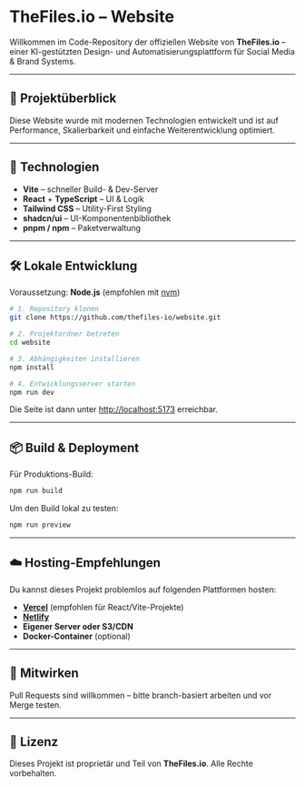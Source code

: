 # TheFiles.io – Website

Willkommen im Code-Repository der offiziellen Website von **TheFiles.io** – einer KI-gestützten Design- und Automatisierungsplattform für Social Media & Brand Systems.

---

## 🚀 Projektüberblick

Diese Website wurde mit modernen Technologien entwickelt und ist auf Performance, Skalierbarkeit und einfache Weiterentwicklung optimiert.

---

## 🧪 Technologien

- **Vite** – schneller Build- & Dev-Server  
- **React** + **TypeScript** – UI & Logik  
- **Tailwind CSS** – Utility-First Styling  
- **shadcn/ui** – UI-Komponentenbibliothek  
- **pnpm / npm** – Paketverwaltung

---

## 🛠 Lokale Entwicklung

Voraussetzung: **Node.js** (empfohlen mit [nvm](https://github.com/nvm-sh/nvm))

```bash
# 1. Repository klonen
git clone https://github.com/thefiles-io/website.git

# 2. Projektordner betreten
cd website

# 3. Abhängigkeiten installieren
npm install

# 4. Entwicklungsserver starten
npm run dev
```

Die Seite ist dann unter [http://localhost:5173](http://localhost:5173) erreichbar.

---

## 📦 Build & Deployment

Für Produktions-Build:

```bash
npm run build
```

Um den Build lokal zu testen:

```bash
npm run preview
```

---

## ☁️ Hosting-Empfehlungen

Du kannst dieses Projekt problemlos auf folgenden Plattformen hosten:

- **[Vercel](https://vercel.com/)** (empfohlen für React/Vite-Projekte)  
- **[Netlify](https://netlify.com/)**  
- **Eigener Server oder S3/CDN**  
- **Docker-Container** (optional)

---

## 🧠 Mitwirken

Pull Requests sind willkommen – bitte branch-basiert arbeiten und vor Merge testen.

---

## 📄 Lizenz

Dieses Projekt ist proprietär und Teil von **TheFiles.io**. Alle Rechte vorbehalten.
